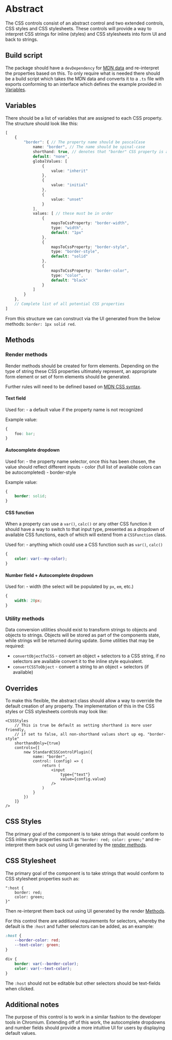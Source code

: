 # Abstract

The CSS controls consist of an abstract control and two extended controls, CSS styles and CSS stylesheets. These controls will provide a way to interpret CSS strings for inline (styles) and CSS stylesheets into form UI and back to strings.

## Build script

The package should have a `devDependency` for [MDN data](https://www.npmjs.com/package/mdn-data) and re-interpret the properties based on this. To only require what is needed there should be a build script which takes the MDN data and converts it to a `.ts` file with exports conforming to an interface which defines the example provided in [Variables](#variables).

## Variables

There should be a list of variables that are assigned to each CSS property. The structure should look like this:

```typescript
[
    {
        "border": { // The property name should be pascalCase
            name: "border", // The name should be spinal-case
            shorthand: true, // denotes that "border" CSS property is a shorthand
            default: "none",
            globalValues: [
                {
                    value: "inherit"
                },
                {
                    value: "initial"
                },
                {
                    value: "unset"
                }
            ],
            values: [ // these must be in order
                {
                    mapsToCssProperty: "border-width",
                    type: "width",
                    default: "1px"
                },
                {
                    mapsToCssProperty: "border-style",
                    type: "border-style",
                    default: "solid"
                },
                {
                    mapsToCssProperty: "border-color",
                    type: "color",
                    default: "black"
                }
            ]
        }
    },
    // Complete list of all potential CSS properties
]
```

From this structure we can construct via the UI generated from the below methods: `border: 1px solid red`.

## Methods

### Render methods

Render methods should be created for form elements. Depending on the type of string these CSS properties ultimately represent, an appropriate form element or set of form elements should be generated.

Further rules will need to be defined based on [MDN CSS syntax](https://github.com/mdn/data/blob/master/css/syntaxes.json).

#### Text field

Used for:
    - a default value if the property name is not recognized

Example value:
```css
{
    foo: bar;
}
```

#### Autocomplete dropdown

Used for:
    - the property name selector, once this has been chosen, the value should reflect different inputs
    - color (full list of available colors can be autocompleted)
    - border-style

Example value:
```css
{
    border: solid;
}
```

#### CSS function

When a property can use a `var()`, `calc()` or any other CSS function it should have a way to switch to that input type, presented as a dropdown of available CSS functions, each of which will extend from a `CSSFunction` class. 

Used for:
    - anything which could use a CSS function such as `var()`, `calc()`

```css
{
    color: var(--my-color);
}
```

#### Number field + Autocomplete dropdown

Used for:
    - width (the select will be populated by `px`, `em`, etc.)

```css
{
    width: 20px;
}
```

### Utility methods

Data conversion utilities should exist to transform strings to objects and objects to strings. Objects will be stored as part of the components state, while strings will be returned during update.
Some utilities that may be required:
- `convertObjectToCSS` - convert an object + selectors to a CSS string, if no selectors are available convert it to the inline style equivalent.
- `convertCSSToObject` - convert a string to an object + selectors (if available)

## Overrides

To make this flexible, the abstract class should allow a way to override the default creation of any property. The implementation of this in the CSS styles or CSS stylesheets controls may look like:

```tsx
<CSSStyles
    // This is true be default as setting shorthand is more user friendly, 
    // if set to false, all non-shorthand values short up eg. "border-style"
    shorthandOnly={true}
    controls={[
        new StandardCSSControlPlugin({
            name: "border",
            control: (config) => {
                return (
                    <input
                        type={"text"}
                        value={config.value}
                    />
                )
            }
        })
    ]}
/>
```

## CSS Styles

The primary goal of the component is to take strings that would conform to CSS inline style properties such as `"border: red; color: green;"` and re-interpret them back out using UI generated by the [render methods](#render-methods).

## CSS Stylesheet

The primary goal of the component is to take strings that would conform to CSS stylesheet properties such as:

```
":host {
    border: red;
    color: green;
}"
```

Then re-interpret them back out using UI generated by the render [Methods](#methods).

For this control there are additional requirements for selectors, whereby the default is the `:host` and futher selectors can be added, as an example:

```css
:host {
    --border-color: red;
    --text-color: green;
}

div {
    border: var(--border-color);
    color: var(--text-color);
}
```

The `:host` should not be editable but other selectors should be text-fields when clicked.

## Additional notes

The purpose of this control is to work in a similar fashion to the developer tools in Chromium. Extending off of this work, the autocomplete dropdowns and number fields should provide a more intuitive UI for users by displaying default values.

